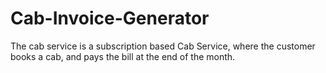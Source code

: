 # Cab-Invoice-Generator
The cab service is a subscription based Cab Service, where the customer books a cab, and pays the bill at the end of the month.
